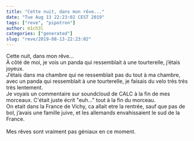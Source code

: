 ```yaml
---
title: "Cette nuit, dans mon rêve..."
date: "Tue Aug 13 22:23:02 CEST 2019"
tags: ["reve", "pipotron"]
author: m1ch3l
categories: ["generated"]
slug: "reve/2019-08-13-22:23:02"
---
```


Cette nuit, dans mon rêve...<br>
À côté de moi, je vois un panda qui ressemblait à une tourterelle, j’étais joyeux.<br>
J’étais dans ma chambre qui ne ressemblait pas du tout à ma chambre, avec un panda qui ressemblait à une tourterelle, je faisais du velo très très très lentement.<br>
Je voyais un commentaire sur soundcloud de CALC à la fin de mes morceaux. C'était juste écrit "euh..." tout à la fin du morceau.<br>
On etait dans la France de Vichy, ca allait etre la rentrée, sauf que pas de bol, j’avais une famille juive, et les allemands envahissaient le sud de la France.<br>
<br>
Mes rêves sont vraiment pas géniaux en ce moment.<br>
<br>
